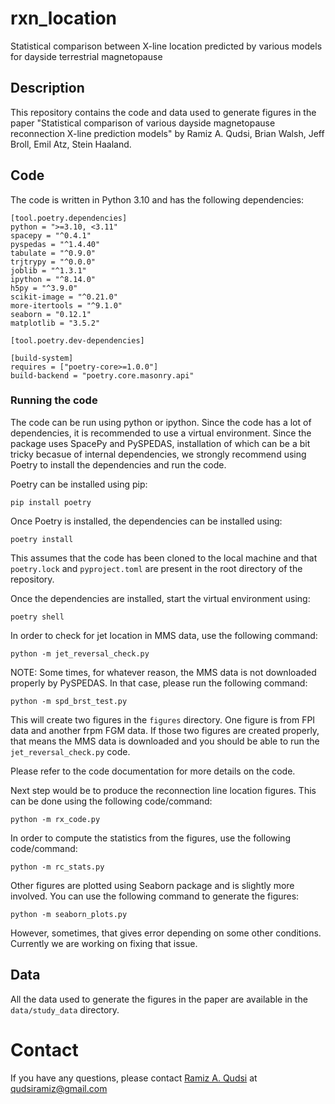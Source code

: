 # rxn_location
Statistical comparison between X-line location predicted by various models for dayside terrestrial magnetopause

## Description
This repository contains the code and data used to generate figures in the paper "Statistical
comparison of various dayside magnetopause reconnection X-line prediction models" by Ramiz A. Qudsi,
Brian Walsh, Jeff Broll, Emil Atz, Stein Haaland.

## Code
The code is written in Python 3.10 and has the following dependencies:

```
[tool.poetry.dependencies]
python = ">=3.10, <3.11"
spacepy = "^0.4.1"
pyspedas = "^1.4.40"
tabulate = "^0.9.0"
trjtrypy = "^0.0.0"
joblib = "^1.3.1"
ipython = "^8.14.0"
h5py = "^3.9.0"
scikit-image = "^0.21.0"
more-itertools = "^9.1.0"
seaborn = "0.12.1"
matplotlib = "3.5.2"

[tool.poetry.dev-dependencies]

[build-system]
requires = ["poetry-core>=1.0.0"]
build-backend = "poetry.core.masonry.api"
```
### Running the code
The code can be run using python or ipython. Since the code has a lot of dependencies, it is
recommended to use a virtual environment.
Since the package uses SpacePy and PySPEDAS, installation of which can be a bit tricky becasue of
internal dependencies, we strongly recommend using Poetry to install the dependencies and run the
code.

Poetry can be installed using pip:
```
pip install poetry
```
Once Poetry is installed, the dependencies can be installed using:
```
poetry install
```
This assumes that the code has been cloned to the local machine and that ```poetry.lock``` and
```pyproject.toml``` are present in the root directory of the repository.

Once the dependencies are installed, start the virtual environment using:
```
poetry shell
```

In order to check for jet location in MMS data, use the following command:
```
python -m jet_reversal_check.py
```

NOTE: Some times, for whatever reason, the MMS data is not downloaded properly by PySPEDAS. In that
case, please run the following command:
```
python -m spd_brst_test.py
```

This will create two figures in the ```figures``` directory. One figure is from FPI data and another
frpm FGM data. If those two figures are created properly, that means the MMS data is downloaded and
you should be able to run the ```jet_reversal_check.py``` code.

Please refer to the code documentation for more details on the code.

Next step would be to produce the reconnection line location figures. This can be done using the 
following code/command:
```
python -m rx_code.py
```

In order to compute the statistics from the figures, use the following code/command:
```
python -m rc_stats.py
```

Other figures are plotted using Seaborn package and is slightly more involved. You can use the
following command to generate the figures:
```
python -m seaborn_plots.py
```
However, sometimes, that gives error depending on some other conditions. Currently we are working on
fixing that issue.

## Data
All the data used to generate the figures in the paper are available in the ```data/study_data```
directory.


# Contact
If you have any questions, please contact [Ramiz A. Qudsi](https://www.qudsiramiz.space/) at qudsiramiz@gmail.com
